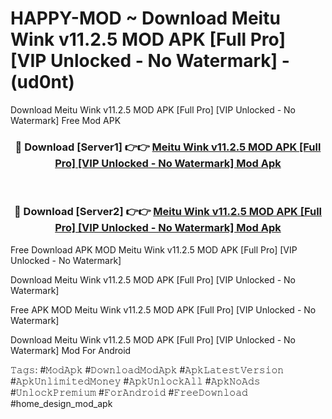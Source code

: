 # HAPPY-MOD ~ Download Meitu Wink v11.2.5 MOD APK [Full Pro] [VIP Unlocked - No Watermark] - (ud0nt)
Download Meitu Wink v11.2.5 MOD APK [Full Pro] [VIP Unlocked - No Watermark] Free Mod APK

<div align="center">
<h3>🔴 Download [Server1] 👉👉 <a href="https://apk-comot.site?title=Meitu_Wink_v11.2.5_MOD_APK_[Full_Pro]_[VIP_Unlocked_-_No_Watermark]">Meitu Wink v11.2.5 MOD APK [Full Pro] [VIP Unlocked - No Watermark] Mod Apk</a></h3><br>

<h3>🔴 Download [Server2] 👉👉 <a href="https://apk-comot.site?title=Meitu_Wink_v11.2.5_MOD_APK_[Full_Pro]_[VIP_Unlocked_-_No_Watermark]">Meitu Wink v11.2.5 MOD APK [Full Pro] [VIP Unlocked - No Watermark] Mod Apk</a></h3>
</div>


Free Download APK MOD Meitu Wink v11.2.5 MOD APK [Full Pro] [VIP Unlocked - No Watermark]

Download Meitu Wink v11.2.5 MOD APK [Full Pro] [VIP Unlocked - No Watermark] 

Free APK MOD Meitu Wink v11.2.5 MOD APK [Full Pro] [VIP Unlocked - No Watermark] 

Download Meitu Wink v11.2.5 MOD APK [Full Pro] [VIP Unlocked - No Watermark] Mod For Android

𝚃𝚊𝚐𝚜: #𝙼𝚘𝚍𝙰𝚙𝚔 #𝙳𝚘𝚠𝚗𝚕𝚘𝚊𝚍𝙼𝚘𝚍𝙰𝚙𝚔 #𝙰𝚙𝚔𝙻𝚊𝚝𝚎𝚜𝚝𝚅𝚎𝚛𝚜𝚒𝚘𝚗 #𝙰𝚙𝚔𝚄𝚗𝚕𝚒𝚖𝚒𝚝𝚎𝚍𝙼𝚘𝚗𝚎𝚢 #𝙰𝚙𝚔𝚄𝚗𝚕𝚘𝚌𝚔𝙰𝚕𝚕 #𝙰𝚙𝚔𝙽𝚘𝙰𝚍𝚜 #𝚄𝚗𝚕𝚘𝚌𝚔𝙿𝚛𝚎𝚖𝚒𝚞𝚖 #𝙵𝚘𝚛𝙰𝚗𝚍𝚛𝚘𝚒𝚍 #𝙵𝚛𝚎𝚎𝙳𝚘𝚠𝚗𝚕𝚘𝚊𝚍 #home_design_mod_apk